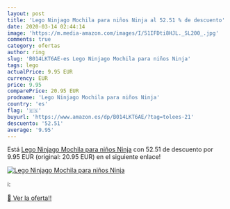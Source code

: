```yaml
---
layout: post
title: 'Lego Ninjago Mochila para niños Ninja al 52.51 % de descuento'
date: 2020-03-14 02:44:14
image: 'https://m.media-amazon.com/images/I/51IFDti8HJL._SL200_.jpg'
comments: true
category: ofertas
author: ring
slug: 'B014LKT6AE-es Lego Ninjago Mochila para niños Ninja'
tags: lego
actualPrice: 9.95 EUR
currency: EUR
price: 9.95
comparePrice: 20.95 EUR
prodname: 'Lego Ninjago Mochila para niños Ninja'
country: 'es'
flag: '🇪🇸'
buyurl: 'https://www.amazon.es/dp/B014LKT6AE/?tag=tolees-21'
descuento: '52.51'
average: '9.95'
---
```


Está [Lego Ninjago Mochila para niños Ninja](https://www.amazon.es/dp/B014LKT6AE/?tag=tolees-21) con 52.51 de descuento por 9.95 EUR (original: 20.95 EUR) en el siguiente enlace!

[![Lego Ninjago Mochila para niños Ninja](https://m.media-amazon.com/images/I/51IFDti8HJL._SL200_.jpg)](https://www.amazon.es/dp/B014LKT6AE/?tag=tolees-21)

ℹ️:


[🛒 Ver la oferta!!](https://www.amazon.es/dp/B014LKT6AE/?tag=tolees-21)

